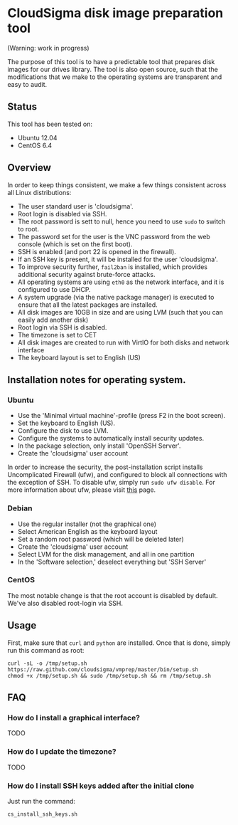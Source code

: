 # CloudSigma disk image preparation tool

(Warning: work in progress)

The purpose of this tool is to have a predictable tool that prepares disk images for our drives library. The tool is also open source, such that the modifications that we make to the operating systems are transparent and easy to audit.

## Status

This tool has been tested on:

 * Ubuntu 12.04
 * CentOS 6.4

## Overview

In order to keep things consistent, we make a few things consistent across all Linux distributions:

 * The user standard user is 'cloudsigma'.
 * Root login is disabled via SSH.
 * The root password is sett to null, hence you need to use `sudo` to switch to root.
 * The password set for the user is the VNC password from the web console (which is set on the first boot).
 * SSH is enabled (and port 22 is opened in the firewall).
 * If an SSH key is present, it will be installed for the user 'cloudsigma'.
 * To improve security further, `fail2ban` is installed, which provides additional security against brute-force attacks.
 * All operating systems are using `eth0` as the network interface, and it is configured to use DHCP.
 * A system upgrade (via the native package manager) is executed to ensure that all the latest packages are installed.
 * All disk images are 10GB in size and are using LVM (such that you can easily add another disk)
 * Root login via SSH is disabled.
 * The timezone is set to CET
 * All disk images are created to run with VirtIO for both disks and network interface
 * The keyboard layout is set to English (US)

## Installation notes for operating system.

### Ubuntu

 * Use the 'Minimal virtual machine'-profile (press F2 in the boot screen).
 * Set the keyboard to English (US).
 * Configure the disk to use LVM.
 * Configure the systems to automatically install security updates.
 * In the package selection, only install 'OpenSSH Server'.
 * Create the 'cloudsigma' user account

In order to increase the security, the post-installation script installs Uncomplicated Firewall (ufw), and configured to block all connections with the exception of SSH. To disable ufw, simply run `sudo ufw disable`. For more information about ufw, please visit [this](https://help.ubuntu.com/community/UFW) page.

### Debian

 * Use the regular installer (not the graphical one)
 * Select American English as the keyboard layout
 * Set a random root password (which will be deleted later)
 * Create the 'cloudsigma' user account
 * Select LVM for the disk management, and all in one partition
 * In the 'Software selection,' deselect everything but 'SSH Server'

### CentOS
The most notable change is that the root account is disabled by default. We've also disabled root-login via SSH.

## Usage

First, make sure that `curl` and `python` are installed. Once that is done, simply run this command as root:

    curl -sL -o /tmp/setup.sh https://raw.github.com/cloudsigma/vmprep/master/bin/setup.sh
    chmod +x /tmp/setup.sh && sudo /tmp/setup.sh && rm /tmp/setup.sh

## FAQ

### How do I install a graphical interface?
TODO

### How do I update the timezone?
TODO

### How do I install SSH keys added after the initial clone

Just run the command:

    cs_install_ssh_keys.sh

